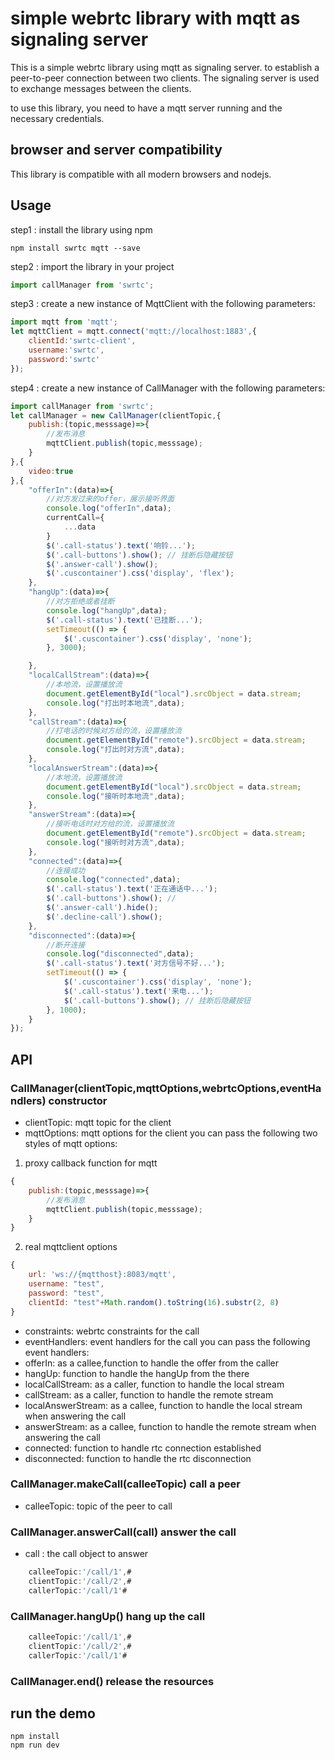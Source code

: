 # simple webrtc library with mqtt as signaling server 

This is a simple webrtc library using mqtt as signaling server. to establish a peer-to-peer connection between two clients. The signaling server is used to exchange messages between the clients.

to use this library, you need to have a mqtt server running and the necessary credentials.
## browser and server compatibility

This library is compatible with all modern browsers and nodejs.

## Usage
step1 : install the library using npm
```
npm install swrtc mqtt --save
```

step2 : import the library in your project
```javascript
import callManager from 'swrtc';
```

step3 : create a new instance of MqttClient with the following parameters:
```javascript
import mqtt from 'mqtt';
let mqttClient = mqtt.connect('mqtt://localhost:1883',{
    clientId:'swrtc-client',
    username:'swrtc',
    password:'swrtc'
});
```


step4 : create a new instance of CallManager with the following parameters:
```javascript
import callManager from 'swrtc';
let callManager = new CallManager(clientTopic,{
    publish:(topic,messsage)=>{
        //发布消息
        mqttClient.publish(topic,messsage);
    }
},{
    video:true
},{
    "offerIn":(data)=>{
        //对方发过来的offer，展示接听界面
        console.log("offerIn",data);
        currentCall={
            ...data
        }
        $('.call-status').text('响铃...');
        $('.call-buttons').show(); // 挂断后隐藏按钮
        $('.answer-call').show();
        $('.cuscontainer').css('display', 'flex');
    },
    "hangUp":(data)=>{
        //对方拒绝或者挂断
        console.log("hangUp",data);
        $('.call-status').text('已挂断...');
        setTimeout(() => {
            $('.cuscontainer').css('display', 'none');
        }, 3000);

    },
    "localCallStream":(data)=>{
        //本地流，设置播放流
        document.getElementById("local").srcObject = data.stream;
        console.log("打出时本地流",data);
    },
    "callStream":(data)=>{
        //打电话的时候对方给的流，设置播放流
        document.getElementById("remote").srcObject = data.stream;
        console.log("打出时对方流",data);
    },
    "localAnswerStream":(data)=>{
        //本地流，设置播放流
        document.getElementById("local").srcObject = data.stream;
        console.log("接听时本地流",data);
    },
    "answerStream":(data)=>{
        //接听电话时对方给的流，设置播放流
        document.getElementById("remote").srcObject = data.stream;
        console.log("接听时对方流",data);
    },
    "connected":(data)=>{
        //连接成功
        console.log("connected",data);
        $('.call-status').text('正在通话中...');
        $('.call-buttons').show(); //
        $('.answer-call').hide();
        $('.decline-call').show();
    },
    "disconnected":(data)=>{
        //断开连接
        console.log("disconnected",data);
        $('.call-status').text('对方信号不好...');
        setTimeout(() => {
            $('.cuscontainer').css('display', 'none');
            $('.call-status').text('来电...');
            $('.call-buttons').show(); // 挂断后隐藏按钮
        }, 1000);
    }
});

```

## API

### CallManager(clientTopic,mqttOptions,webrtcOptions,eventHandlers) constructor

- clientTopic: mqtt topic for the client
- mqttOptions: mqtt options for the client
you can pass the following two styles of mqtt options:
1. proxy callback function for mqtt
```javascript
{
    publish:(topic,messsage)=>{
        //发布消息
        mqttClient.publish(topic,messsage);
    }
}
```
2. real mqttclient options
```javascript
{
    url: 'ws://{mqtthost}:8083/mqtt',
    username: "test",
    password: "test",
    clientId: "test"+Math.random().toString(16).substr(2, 8)
}
```
- constraints: webrtc constraints for the call
- eventHandlers: event handlers for the call
you can pass the following event handlers:
- offerIn: as a callee,function to handle the offer from the caller
- hangUp: function to handle the hangUp from the there
- localCallStream: as a caller, function to handle the local stream
- callStream: as a caller, function to handle the remote stream
- localAnswerStream: as a callee, function to handle the local stream when answering the call
- answerStream: as a callee, function to handle the remote stream when answering the call
- connected: function to handle rtc connection established
- disconnected: function to handle the rtc  disconnection


### CallManager.makeCall(calleeTopic) call a peer

- calleeTopic:  topic of the peer to call

### CallManager.answerCall(call) answer the call
- call : the call object to answer
```javascript
    calleeTopic:'/call/1',# 
    clientTopic:'/call/2',#
    callerTopic:'/call/1'#
```
### CallManager.hangUp() hang up the call
```javascript
    calleeTopic:'/call/1',# 
    clientTopic:'/call/2',#
    callerTopic:'/call/1'#
```
### CallManager.end() release the resources

## run the demo
```shell
npm install
npm run dev
```
